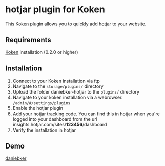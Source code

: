# hotjar plugin for Koken
This [Koken](http://koken.me/) plugin allows you to quickly add [hotjar](https://www.hotjar.com/) to your website.

## Requirements

[Koken](http://koken.me) installation (0.2.0 or higher)

## Installation

1. Connect to your Koken installation via ftp
1. Navigate to the `storage/plugins/` directory
1. Upload the folder daniebker-hotjar to the `plugins/` directory
1. Navigate to your koken installation via a webrowser. `/admin/#/settings/plugins`
1. Enable the hotjar plugin
1. Add your hotjar tracking code. You can find this in hotjar when you're logged into your dashboard from the url insights.hotjar.com/sites/**123456**/dashboard
1. Verify the installation in hotjar

## Demo

[daniebker](http://daniebker.co.uk) 
